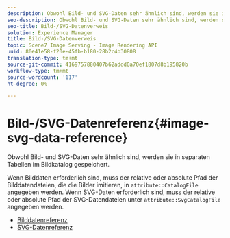 ```yaml
---
description: Obwohl Bild- und SVG-Daten sehr ähnlich sind, werden sie in separaten Tabellen im Bildkatalog gespeichert.
seo-description: Obwohl Bild- und SVG-Daten sehr ähnlich sind, werden sie in separaten Tabellen im Bildkatalog gespeichert.
seo-title: Bild-/SVG-Datenverweis
solution: Experience Manager
title: Bild-/SVG-Datenverweis
topic: Scene7 Image Serving - Image Rendering API
uuid: 80e41e58-f20e-45fb-b180-28b2c4b30808
translation-type: tm+mt
source-git-commit: 4169757880407b62addd0a70ef1807d8b195820b
workflow-type: tm+mt
source-wordcount: '117'
ht-degree: 0%

---
```



# Bild-/SVG-Datenreferenz{#image-svg-data-reference}

Obwohl Bild- und SVG-Daten sehr ähnlich sind, werden sie in separaten Tabellen im Bildkatalog gespeichert.

Wenn Bilddaten erforderlich sind, muss der relative oder absolute Pfad der Bilddatendateien, die die Bilder imitieren, in `attribute::CatalogFile` angegeben werden. Wenn SVG-Daten erforderlich sind, muss der relative oder absolute Pfad der SVG-Datendateien unter `attribute::SvgCatalogFile` angegeben werden.

* [Bilddatenreferenz](c-image-data-reference/c-image-data-reference.md)
* [SVG-Datenreferenz](c-svg-data-reference/c-svg-data-reference.md)
